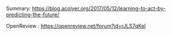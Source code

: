 Summary: https://blog.acolyer.org/2017/05/12/learning-to-act-by-predicting-the-future/

OpenReview : https://openreview.net/forum?id=rJLS7qKel
